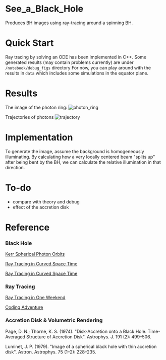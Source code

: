 # See_a_Black_Hole

Produces BH images using ray-tracing around a spinning BH.

# Quick Start

Ray tracing by solving an ODE has been implemented in C++.
Some generated results (may contain problems currently) are under `/notebook/debug_figs` directory
For now, you can play around with the results in `data` which includes some simulations in the equator plane.

# Results
The image of the photon ring:
![photon_ring](https://github.com/weenming/See_a_Black_Hole/main/result/good_looking_figure.png)

Trajectories of photons
![trajectory](https://github.com/weenming/See_a_Black_Hole/main/result/non-spinning_photon_ring.png)


# Implementation

To generate the image, assume the background is homogeneously illuminating. By calculating how a very locally 
centered beam "splits up" after being bent by the BH, we can calculate the relative illumination in that direction.

# To-do
- compare with theory and debug
- effect of the accretion disk 

# Reference

### Black Hole

[Kerr Spherical Photon Orbits](https://duetosymmetry.com/tool/kerr-circular-photon-orbits/)

[Ray Tracing in Curved Space Time](http://locklessinc.com/articles/raytracing/)

[Ray Tracing in Curved Space Time](https://www.codeproject.com/Articles/994466/Ray-Tracing-a-Black-Hole-in-Csharp)

### Ray Tracing

[Ray Tracing in One Weekend](https://raytracing.github.io/books/RayTracingInOneWeekend.html)

[Coding Adventure](https://www.youtube.com/watch?v=DxfEbulyFcY&list=PLFt_AvWsXl0ehjAfLFsp1PGaatzAwo0uK&index=5)

### Accretion Disk & Volumetric Rendering

Page, D. N.; Thorne, K. S. (1974). "Disk-Accretion onto a Black Hole. Time-Averaged Structure of Accretion Disk". Astrophys. J. 191 (2): 499–506.

Luminet, J. P. (1979). "Image of a spherical black hole with thin accretion disk". Astron. Astrophys. 75 (1–2): 228–235.
